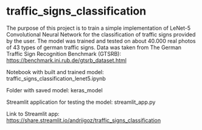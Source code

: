 # traffic_signs_classification

The purpose of this project is to train a simple implementation of LeNet-5 Convolutional Neural Network for the 
classification of traffic signs provided by the user. The model was trained and tested on about 40.000 real photos of 43 
types of german traffic signs. Data was taken from The German Traffic Sign Recognition Benchmark (GTSRB): https://benchmark.ini.rub.de/gtsrb_dataset.html

Notebook with built and trained model: traffic_signs_classification_lenet5.ipynb

Folder with saved model: keras_model

Streamlit application for testing the model: streamlit_app.py

Link to Streamlit app: https://share.streamlit.io/andriigoz/traffic_signs_classification
